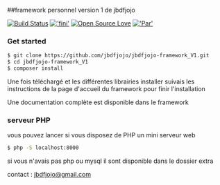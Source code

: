 ##framework personnel version 1 de jbdfjojo

[![Build Status](https://travis-ci.org/pothibo/ecrire.svg?branch=master)](http://jbdfjojo.esy.es/index.php)
[!['fini'](https://img.shields.io/badge/%20%20fini%20%20-50%25-orange.svg)](http://jbdfjojo.esy.es/index.php)
[![Open Source Love](https://badges.frapsoft.com/os/v1/open-source.svg?v=103)](http://jbdfjojo.esy.es/index.php)
[!['Par'](https://img.shields.io/badge/by-jbdfjojo-blue.svg)](http://jbdfjojo.esy.es/index.php)

### Get started

~~~bash
$ git clone https://github.com/jbdfjojo/jbdfjojo-framework_V1.git
$ cd jbdfjojo-framework_V1
$ composer install
~~~

Une fois téléchargé et les différentes librairies installer suivais 
les instructions de la page d'accueil du framework pour finir l'installation 

Une documentation complète est disponible dans le framework

### serveur PHP

vous pouvez lancer si vous disposez de PHP un mini serveur web

~~~bash
$ php -S localhost:8000
~~~

si vous n'avais pas php ou mysql il sont disponible dans le dossier extra 

contact : jbdfjojo@gmail.com
